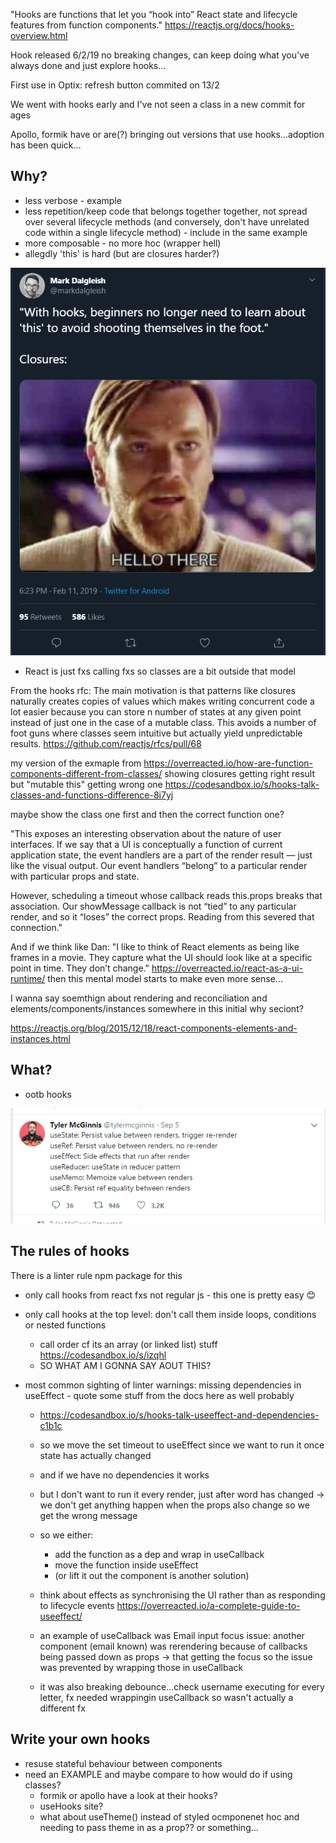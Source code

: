 "Hooks are functions that let you “hook into” React state and lifecycle features from function components."
https://reactjs.org/docs/hooks-overview.html

Hook released 6/2/19 no breaking changes, can keep doing what you've always done and just explore hooks...

First use in Optix: refresh button commited on 13/2

We went with hooks early and I've not seen a class in a new commit for ages

Apollo, formik have or are(?) bringing out versions that use hooks...adoption has been quick...

## Why?

- less verbose - example
- less repetition/keep code that belongs together together, not spread over several lifecycle methods (and conversely, don't have unrelated code within a single lifecycle method) - include in the same example
- more composable - no more hoc (wrapper hell)
- allegdly 'this' is hard (but are closures harder?)

![](obligatoryClosuresMemeTweet.png)

- React is just fxs calling fxs so classes are a bit outside that model

From the hooks rfc:
The main motivation is that patterns like closures naturally creates copies of values which makes writing concurrent code a lot easier because you can store n number of states at any given point instead of just one in the case of a mutable class. This avoids a number of foot guns where classes seem intuitive but actually yield unpredictable results.
https://github.com/reactjs/rfcs/pull/68

my version of the exmaple from https://overreacted.io/how-are-function-components-different-from-classes/ showing closures getting right result but "mutable this" getting wrong one
https://codesandbox.io/s/hooks-talk-classes-and-functions-difference-8i7yj

maybe show the class one first and then the correct function one?

"This exposes an interesting observation about the nature of user interfaces. If we say that a UI is conceptually a function of current application state, the event handlers are a part of the render result — just like the visual output. Our event handlers “belong” to a particular render with particular props and state.

However, scheduling a timeout whose callback reads this.props breaks that association. Our showMessage callback is not “tied” to any particular render, and so it “loses” the correct props. Reading from this severed that connection."

And if we think like Dan: "I like to think of React elements as being like frames in a movie. They capture what the UI should look like at a specific point in time. They don’t change." https://overreacted.io/react-as-a-ui-runtime/ then this mental model starts to make even more sense...

I wanna say soemthign about rendering and reconciliation and elements/components/instances somewhere in this initial why seciont?

https://reactjs.org/blog/2015/12/18/react-components-elements-and-instances.html


## What?

- ootb hooks

![](hooksInOneTweet.png)

## The rules of hooks

There is a linter rule npm package for this

- only call hooks from react fxs not regular js - this one is pretty easy 😊
- only call hooks at the top level: don't call them inside loops, conditions or nested functions
  - call order cf its an array (or linked list) stuff https://codesandbox.io/s/izqhl
  - SO WHAT AM I GONNA SAY AOUT THIS?
- most common sighting of linter warnings: missing dependencies in useEffect - quote some stuff from the docs here as well probably

  - https://codesandbox.io/s/hooks-talk-useeffect-and-dependencies-c1b1c
  - so we move the set timeout to useEffect since we want to run it once state has actually changed
  - and if we have no dependencies it works
  - but I don't want to run it every render, just after word has changed -> we don't get anything happen when the props also change so we get the wrong message
  - so we either:

    - add the function as a dep and wrap in useCallback
    - move the function inside useEffect
    - (or lift it out the component is another solution)

  - think about effects as synchronising the UI rather than as responding to lifecycle events https://overreacted.io/a-complete-guide-to-useeffect/


  - an example of useCallback was Email input focus issue: another component (email known) was rerendering because of callbacks being passed down as props -> that getting
  the focus so the issue was prevented by wrapping those in useCallback
  - it was also breaking debounce...check username executing for every letter, fx needed wrappingin useCallback so wasn't actually a different fx

## Write your own hooks

- resuse stateful behaviour between components
- need an EXAMPLE and maybe compare to how would do if using classes?
  - formik or apollo have a look at their hooks?
  - useHooks site?
  - what about useTheme() instead of styled ocmponenet hoc and needing to pass theme in as a prop?? or something...
